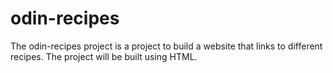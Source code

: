 # odin-recipes

The odin-recipes project is a project to build a website that links to different recipes. The project will be built using HTML.